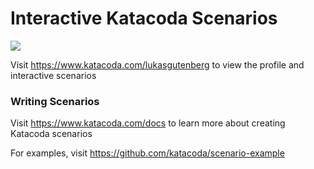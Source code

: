 # Interactive Katacoda Scenarios

[![](http://shields.katacoda.com/katacoda/lukasgutenberg/count.svg)](https://www.katacoda.com/lukasgutenberg "Get your profile on Katacoda.com")

Visit https://www.katacoda.com/lukasgutenberg to view the profile and interactive scenarios

### Writing Scenarios
Visit https://www.katacoda.com/docs to learn more about creating Katacoda scenarios

For examples, visit https://github.com/katacoda/scenario-example
